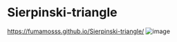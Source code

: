 # Sierpinski-triangle
https://fumamosss.github.io/Sierpinski-triangle/
![image]([https://imgur.com/a/wspz5V9](https://imgur.com/aQAamKN))
